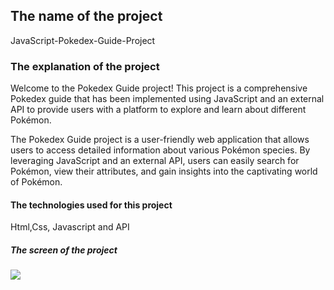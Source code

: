 <h2>The name of the project</h2>

 JavaScript-Pokedex-Guide-Project

 <h3>The explanation of the project</h3>

 Welcome to the Pokedex Guide project! This project is a comprehensive Pokedex guide that has been implemented using JavaScript and an external API to provide users with a platform to explore and learn about different Pokémon.

 The Pokedex Guide project is a user-friendly web application that allows users to access detailed information about various Pokémon species. By leveraging JavaScript and an external API, users can easily search for Pokémon, view their attributes, and gain insights into the captivating world of Pokémon.

 <h4>The technologies used for this project </h4>

 Html,Css, Javascript and API

 <h5>The screen of the project</h5>

 ![](screen.gif)

